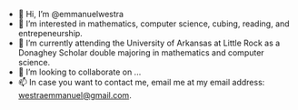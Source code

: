 - 👋 Hi, I’m @emmanuelwestra
- 👀 I’m interested in mathematics, computer science, cubing, reading, and entrepeneurship.
- 🌱 I’m currently attending the University of Arkansas at Little Rock as a Donaghey Scholar double majoring in mathematics and computer science.
- 💞️ I’m looking to collaborate on ...
- 📫 In case you want to contact me, email me at my email address: westraemmanuel@gmail.com.

<!---
emmanuelwestra/emmanuelwestra is a ✨ special ✨ repository because its `README.md` (this file) appears on your GitHub profile.
You can click the Preview link to take a look at your changes.
--->
